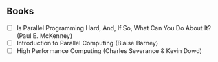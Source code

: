 ## Books

- [ ] Is Parallel Programming Hard, And, If So, What Can You Do About It? (Paul E. McKenney)
- [ ] Introduction to Parallel Computing (Blaise Barney)
- [ ] High Performance Computing (Charles Severance & Kevin Dowd)
